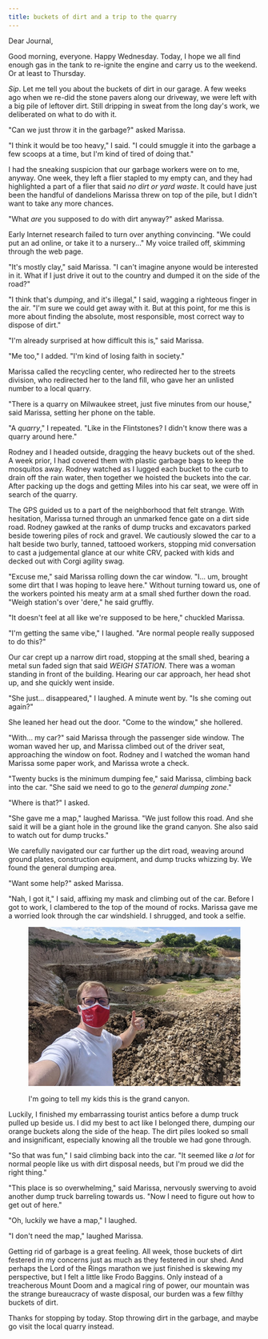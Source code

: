 ```yaml
---
title: buckets of dirt and a trip to the quarry
---
```


Dear Journal,

Good morning, everyone.  Happy Wednesday.  Today, I hope we all find
enough gas in the tank to re-ignite the engine and carry us to the
weekend.  Or at least to Thursday.

_Sip_.  Let me tell you about the buckets of dirt in our garage.  A
few weeks ago when we re-did the stone pavers along our driveway, we
were left with a big pile of leftover dirt.  Still dripping in sweat
from the long day's work, we deliberated on what to do with it.

"Can we just throw it in the garbage?" asked Marissa.

"I think it would be too heavy," I said.  "I could smuggle it into the
garbage a few scoops at a time, but I'm kind of tired of doing that."

I had the sneaking suspicion that our garbage workers were on to me,
anyway.  One week, they left a flier stapled to my empty can, and they
had highlighted a part of a flier that said _no dirt or yard waste_.
It could have just been the handful of dandelions Marissa threw on top
of the pile, but I didn't want to take any more chances.

"What _are_ you supposed to do with dirt anyway?" asked Marissa.

Early Internet research failed to turn over anything convincing.  "We
could put an ad online, or take it to a nursery..."  My voice trailed
off, skimming through the web page.

"It's mostly clay," said Marissa.  "I can't imagine anyone would be
interested in it.  What if I just drive it out to the country and
dumped it on the side of the road?"

"I think that's _dumping_, and it's illegal," I said, wagging a
righteous finger in the air.  "I'm sure we could get away with it.
But at this point, for me this is more about finding the absolute,
most responsible, most correct way to dispose of dirt."

"I'm already surprised at how difficult this is," said Marissa.

"Me too," I added.  "I'm kind of losing faith in society."

Marissa called the recycling center, who redirected her to the streets
division, who redirected her to the land fill, who gave her an
unlisted number to a local quarry.

"There is a quarry on Milwaukee street, just five minutes from our
house," said Marissa, setting her phone on the table.

"A _quarry_," I repeated.  "Like in the Flintstones?  I didn't know
there was a quarry around here."

Rodney and I headed outside, dragging the heavy buckets out of the
shed.  A week prior, I had covered them with plastic garbage bags to
keep the mosquitos away.  Rodney watched as I lugged each bucket to
the curb to drain off the rain water, then together we hoisted the
buckets into the car.  After packing up the dogs and getting Miles
into his car seat, we were off in search of the quarry.

The GPS guided us to a part of the neighborhood that felt strange.
With hesitation, Marissa turned through an unmarked fence gate on a
dirt side road.  Rodney gawked at the ranks of dump trucks and
excavators parked beside towering piles of rock and gravel.  We
cautiously slowed the car to a halt beside two burly, tanned, tattooed
workers, stopping mid conversation to cast a judgemental glance at our
white CRV, packed with kids and decked out with Corgi agility swag.

"Excuse me," said Marissa rolling down the car window.  "I... um,
brought some dirt that I was hoping to leave here."  Without turning
toward us, one of the workers pointed his meaty arm at a small shed
further down the road.  "Weigh station's over 'dere," he said gruffly.

"It doesn't feel at all like we're supposed to be here," chuckled
Marissa.

"I'm getting the same vibe," I laughed.  "Are normal people really
supposed to do this?"

Our car crept up a narrow dirt road, stopping at the small shed,
bearing a metal sun faded sign that said _WEIGH STATION_.  There was a
woman standing in front of the building.  Hearing our car approach,
her head shot up, and she quickly went inside.

"She just... disappeared," I laughed.  A minute went by.  "Is she
coming out again?"

She leaned her head out the door.  "Come to the window," she hollered.

"With... my car?" said Marissa through the passenger side window.  The
woman waved her up, and Marissa climbed out of the driver seat,
approaching the window on foot.  Rodney and I watched the woman hand
Marissa some paper work, and Marissa wrote a check.

"Twenty bucks is the minimum dumping fee," said Marissa, climbing back
into the car.  "She said we need to go to the _general dumping zone_."

"Where is that?" I asked.

"She gave me a map," laughed Marissa.  "We just follow this road.  And
she said it will be a giant hole in the ground like the grand canyon.
She also said to watch out for dump trucks."

We carefully navigated our car further up the dirt road, weaving
around ground plates, construction equipment, and dump trucks whizzing
by.  We found the general dumping area.

"Want some help?" asked Marissa.

"Nah, I got it," I said, affixing my mask and climbing out of the car.
Before I got to work, I clambered to the top of the mound of rocks.
Marissa gave me a worried look through the car windshield.  I
shrugged, and took a selfie.

<figure>
  <a href="/images/quarry-selfie.jpg">
    <img alt="quarry selfie" src="/images/quarry-selfie.jpg"/>
  </a>
  <figcaption>
    <p>I'm going to tell my kids this is the grand canyon.</p>
  </figcaption>
</figure>

Luckily, I finished my embarrassing tourist antics before a dump truck
pulled up beside us.  I did my best to act like I belonged there,
dumping our orange buckets along the side of the heap.  The dirt piles
looked so small and insignificant, especially knowing all the trouble
we had gone through.

"So that was fun," I said climbing back into the car.  "It seemed like
_a lot_ for normal people like us with dirt disposal needs, but I'm
proud we did the right thing."

"This place is so overwhelming," said Marissa, nervously swerving to
avoid another dump truck barreling towards us.  "Now I need to figure
out how to get out of here."

"Oh, luckily we have a map," I laughed.

"I don't need the map," laughed Marissa.

Getting rid of garbage is a great feeling.  All week, those buckets of
dirt festered in my concerns just as much as they festered in our
shed.  And perhaps the Lord of the Rings marathon we just finished is
skewing my perspective, but I felt a little like Frodo Baggins.  Only
instead of a treacherous Mount Doom and a magical ring of power, our
mountain was the strange bureaucracy of waste disposal, our burden was
a few filthy buckets of dirt.

Thanks for stopping by today.  Stop throwing dirt in the garbage, and
maybe go visit the local quarry instead.
